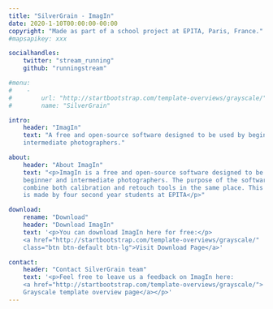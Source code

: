 ```yaml
---
title: "SilverGrain - ImagIn"
date: 2020-1-10T00:00:00-00:00
copyright: "Made as part of a school project at EPITA, Paris, France."
#mapsapikey: xxx

socialhandles:
    twitter: "stream_running"
    github: "runningstream"

#menu:
#    -
#        url: "http://startbootstrap.com/template-overviews/grayscale/"
#        name: "SilverGrain"

intro:
    header: "ImagIn"
    text: "A free and open-source software designed to be used by beginner and
    intermediate photographers."

about:
    header: "About ImagIn"
    text: "<p>ImagIn is a free and open-source software designed to be used by
    beginner and intermediate photographers. The purpose of the software is to
    combine both calibration and retouch tools in the same place. This project
    is made by four second year students at EPITA</p>"

download:
    rename: "Download"
    header: "Download ImagIn"
    text: '<p>You can download ImagIn here for free:</p>
    <a href="http://startbootstrap.com/template-overviews/grayscale/"
    class="btn btn-default btn-lg">Visit Download Page</a>'

contact:
    header: "Contact SilverGrain team"
    text: '<p>Feel free to leave us a feedback on ImagIn here:
    <a href="http://startbootstrap.com/template-overviews/grayscale/">
    Grayscale template overview page</a></p>'
---
```

